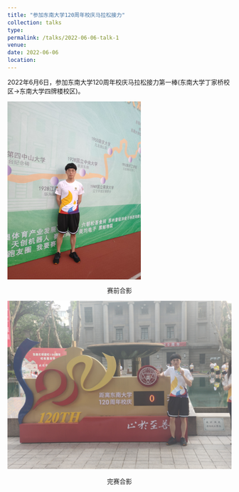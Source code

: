 ```yaml
---
title: "参加东南大学120周年校庆马拉松接力"
collection: talks
type:
permalink: /talks/2022-06-06-talk-1
venue: 
date: 2022-06-06
location:
---
```


2022年6月6日，参加东南大学120周年校庆马拉松接力第一棒(东南大学丁家桥校区->东南大学四牌楼校区)。

<img src="../images/校庆马拉松2.jpg" width = "300" height = "400" alt="赛前合影" align="center" />

<p align="center">赛前合影</p>

![完赛合影](../images/校庆马拉松1.jpg "完赛合影")

<p align="center">完赛合影</p>
